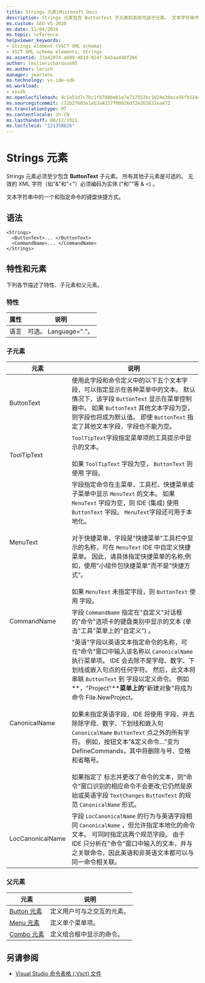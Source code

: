 ```yaml
---
title: Strings 元素|Microsoft Docs
description: Strings 元素包含 ButtonText 子元素和其他可选子元素。 文本字符串中的一个和指定键盘快捷方式。
ms.custom: SEO-VS-2020
ms.date: 11/04/2016
ms.topic: reference
helpviewer_keywords:
- Strings element (VSCT XML schema)
- VSCT XML schema elements, Strings
ms.assetid: 23a42074-a689-481d-824f-b43aa448f266
author: leslierichardson95
ms.author: lerich
manager: jmartens
ms.technology: vs-ide-sdk
ms.workload:
- vssdk
ms.openlocfilehash: 4c1e51d7c7bc1f0788beb1e7e717552bc1024e38eca56fb524454898485fe02b
ms.sourcegitcommit: c72b2f603e1eb3a4157f00926df2e263831ea472
ms.translationtype: MT
ms.contentlocale: zh-CN
ms.lasthandoff: 08/12/2021
ms.locfileid: "121358826"
---
```

# <a name="strings-element"></a>Strings 元素
Strings 元素必须至少包含 **ButtonText** 子元素。 所有其他子元素是可选的。 无效的 XML 字符（如"&"和"<"）必须编码为实体 ("和""等 &amp; &lt;) 。

 文本字符串中的一个和指定命令的键盘快捷方式。

## <a name="syntax"></a>语法

```
<Strings>
  <ButtonText>... </ButtonText>
  <CommandName>... </CommandName>
</Strings>
```

## <a name="attributes-and-elements"></a>特性和元素
 下列各节描述了特性、子元素和父元素。

### <a name="attributes"></a>特性

|属性|说明|
|---------------|-----------------|
|语言|可选。 Language="."。|

### <a name="child-elements"></a>子元素

|元素|说明|
|-------------|-----------------|
|ButtonText|使用此字段和命令定义中的以下五个文本字段，可以指定显示在各种菜单中的文本。 默认情况下，该字段 `ButtonText` 显示在菜单控制器中。 如果 `ButtonText` 其他文本字段为空，则字段也将成为默认值。 即使 `ButtonText` 指定了其他文本字段，字段也不能为空。|
|ToolTipText|`ToolTipText`字段指定菜单项的工具提示中显示的文本。<br /><br /> 如果 `ToolTipText` 字段为空， `ButtonText` 则使用 字段。|
|MenuText|字段指定命令在主菜单、工具栏、快捷菜单或子菜单中显示 `MenuText` 的文本。 如果 `MenuText` 字段为空，则 IDE (集成) 使用 `ButtonText` 字段。 `MenuText`字段还可用于本地化。<br /><br /> 对于快捷菜单，字段是"快捷菜单"工具栏中显示的名称，可在 `MenuText` IDE 中自定义快捷菜单。 因此，请具体指定快捷菜单的名称;例如，使用"小组件包快捷菜单"而不是"快捷方式"。<br /><br /> 如果 `MenuText` 未指定字段，则 `ButtonText` 使用 字段。|
|CommandName|字段 `CommandName` 指定在"自定义"对话框的"命令"选项卡的键盘类别中显示的文本 (单击"工具"菜单上的"自定义") 。|
|CanonicalName|"英语"字段以英语文本指定命令的名称，可在"命令"窗口中输入该名称以 `CanonicalName` 执行菜单项。  IDE 会去除不是字母、数字、下划线或嵌入句点的任何字符。 然后，此文本将串联 `ButtonText` 到 字段以定义命令。 例如 **，"Project"****菜单上的**"新建对象"将成为命令 File.NewProject。<br /><br /> 如果未指定英语字段，IDE 将使用 字段，并去除除字母、数字、下划线和嵌入句 `CanonicalName` `ButtonText` 点之外的所有字符。 例如，按钮文本"&定义命令..."变为 DefineCommands，其中将删除与号、空格和省略号。<br /><br /> 如果指定了 标志并更改了命令的文本，则"命令"窗口识别的相应命令不会更改;它仍然是原始或英语字段 `TextChanges`  `ButtonText` 的规范 `CanonicalName` 形式。|
|LocCanonicalName|字段 `LocCanonicalName` 的行为与英语字段相同 `CanonicalName` ，但允许指定本地化的命令文本。 可同时指定这两个规范字段。 由于 IDE 只分析在"命令"窗口中输入的文本，并与之关联命令，因此英语和非英语文本都可以与同一命令相关联。|

### <a name="parent-elements"></a>父元素

|元素|说明|
|-------------|-----------------|
|[Button 元素](../extensibility/button-element.md)|定义用户可与之交互的元素。|
|[Menu 元素](../extensibility/menu-element.md)|定义单个菜单项。|
|[Combo 元素](../extensibility/combo-element.md)|定义组合框中显示的命令。|

## <a name="see-also"></a>另请参阅
- [Visual Studio 命令表格 (.Vsct) 文件](../extensibility/internals/visual-studio-command-table-dot-vsct-files.md)

